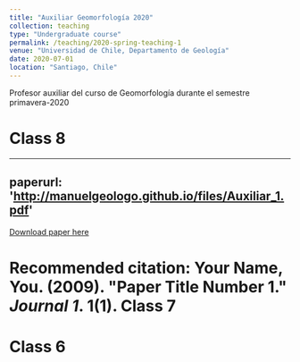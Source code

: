 ```yaml
---
title: "Auxiliar Geomorfología 2020"
collection: teaching
type: "Undergraduate course"
permalink: /teaching/2020-spring-teaching-1
venue: "Universidad de Chile, Departamento de Geología"
date: 2020-07-01
location: "Santiago, Chile"
---
```


Profesor auxiliar del curso de Geomorfología durante el semestre primavera-2020

Class 8
======
---
paperurl: 'http://manuelgeologo.github.io/files/Auxiliar_1.pdf'
--- 
[Download paper here](http://manuelgeologo.github.io/files/Auxiliar_1.pdf)


Recommended citation: Your Name, You. (2009). "Paper Title Number 1." <i>Journal 1</i>. 1(1).
Class 7
======

Class 6
======
